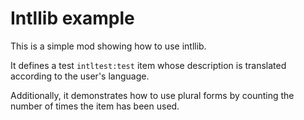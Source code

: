 
# Intllib example

This is a simple mod showing how to use intllib.

It defines a test `intltest:test` item whose description is translated
according to the user's language.

Additionally, it demonstrates how to use plural forms by counting the
number of times the item has been used.
